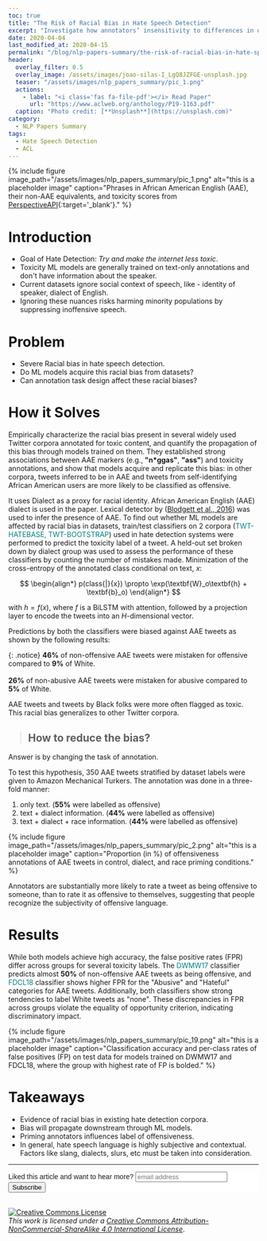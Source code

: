 ```yaml
---
toc: true
title: "The Risk of Racial Bias in Hate Speech Detection"
excerpt: "Investigate how annotators’ insensitivity to differences in dialect can lead to racial bias in automatic hate speech detection models, potentially amplifying harm against minority populations."
date: 2020-04-04
last_modified_at: 2020-04-15
permalink: "/blog/nlp-papers-summary/the-risk-of-racial-bias-in-hate-speech-detection/"
header:
  overlay_filter: 0.5
  overlay_image: /assets/images/joao-silas-I_LgQ8JZFGE-unsplash.jpg
  teaser: "/assets/images/nlp_papers_summary/pic_1.png"
  actions:
    - label: "<i class='fas fa-file-pdf'></i> Read Paper"
      url: "https://www.aclweb.org/anthology/P19-1163.pdf"  
  caption: "Photo credit: [**Unsplash**](https://unsplash.com)"
category: 
  - NLP Papers Summary
tags:
  - Hate Speech Detection
  - ACL  
---
```

{% include figure image_path="/assets/images/nlp_papers_summary/pic_1.png"
 alt="this is a placeholder image" 
 caption="Phrases in African American English (AAE),
          their non-AAE equivalents, and
          toxicity scores from [PerspectiveAPI](http://perspectiveapi.com){:target='_blank'}." %}

# Introduction
* Goal of Hate Detection: _Try and make the internet less toxic_.
* Toxicity ML models are generally trained on text-only annotations and don't have information about the speaker.
* Current datasets ignore social context of speech, like - identity of speaker, dialect of English.
* Ignoring these nuances risks harming minority populations by suppressing inoffensive speech.

# Problem
* Severe Racial bias in hate speech detection.
* Do ML models acquire this racial bias from datasets?
* Can annotation task design affect these racial biases?

# How it Solves
Empirically characterize the racial bias present in several widely used Twitter corpora
annotated for toxic content, and quantify the propagation of this bias through models trained on them. 
They established strong associations between AAE markers (e.g., **"n*ggas"**, **"ass"**) 
and toxicity annotations, and show that models acquire and replicate this bias: in other corpora, 
tweets inferred to be in AAE and tweets from self-identifying African American users are more likely 
to be classified as offensive.

It uses Dialect as a proxy for racial identity. African American English (AAE) dialect is used in the paper. 
Lexical detector by ([Blodgett et al., 2016](https://www.aclweb.org/anthology/D16-1120.pdf)) was used to infer the presence of AAE.
To find out whether ML models are affected by racial bias in datasets, train/test classifiers on 2
corpora (<span style="color:teal;">TWT-HATEBASE, TWT-BOOTSTRAP</span>) used in hate detection systems were performed to 
predict the toxicity label of a tweet. A held-out set broken down by dialect group was used to 
assess the performance of these classifiers by counting the number of mistakes made. Minimization of the 
cross-entropy of the annotated class conditional on text, $x$:

$$
\begin{align*}
p(class{|}{x}) \propto \exp(\textbf{W}_o\textbf{h} + \textbf{b}_o)
\end{align*}
$$

with $h = f(x)$, where $f$ is a BiLSTM with attention, followed by a projection layer to encode the
tweets into an $H$-dimensional vector.

Predictions by both the classifiers were biased against AAE tweets as shown by the following results:

{: .notice}
**46%** of non-offensive AAE tweets were mistaken for offensive compared to **9%** of White.<br><br>
**26%** of non-abusive AAE tweets were mistaken for abusive compared to **5%** of White.

AAE tweets and tweets by Black folks were more often flagged as toxic. This racial bias generalizes to 
other Twitter corpora.

> ## How to reduce the bias?
Answer is by changing the task of annotation. 

To test this hypothesis, 350 AAE tweets stratified by dataset labels were 
given to Amazon Mechanical Turkers. 
The annotation was done in a three-fold manner:

1. only text. (**55%** were labelled as offensive)
2. text + dialect information. (**44%** were labelled as offensive)
3. text + dialect + race information. (**44%** were labelled as offensive)

{% include figure image_path="/assets/images/nlp_papers_summary/pic_2.png"
 alt="this is a placeholder image" 
 caption="Proportion (in %) of offensiveness annotations of AAE tweets in control, dialect, and race priming conditions." %}

Annotators are substantially more likely to rate a tweet as being offensive to someone, 
than to rate it as offensive to themselves, suggesting that people recognize the subjectivity 
of offensive language.

# Results
While both models achieve high accuracy, the false positive rates (FPR) differ across groups for several 
toxicity labels. The <span style="color:teal">DWMW17</span> classifier predicts almost **50%** of non-offensive AAE tweets as being offensive, 
and <span style="color:teal">FDCL18</span> classifier shows higher FPR for the "Abusive" and "Hateful" categories for AAE tweets. Additionally, 
both classifiers show strong tendencies to label White tweets as "none". These discrepancies in FPR across 
groups violate the equality of opportunity criterion, indicating discriminatory impact.

{% include figure image_path="/assets/images/nlp_papers_summary/pic_19.png"
 alt="this is a placeholder image" 
 caption="Classification accuracy and per-class rates of false positives (FP) on test data for models trained on
DWMW17 and FDCL18, where the group with highest rate of FP is bolded." %}

# Takeaways
* Evidence of racial bias in existing hate detection corpora.
* Bias will propagate downstream through ML models.
* Priming annotators influences label of offensiveness.
* In general, hate speech language is highly subjective and contextual. Factors like slang,
dialects, slurs, etc must be taken into consideration.

---
<!-- Begin Mailchimp Signup Form -->
<link href="//cdn-images.mailchimp.com/embedcode/horizontal-slim-10_7.css" rel="stylesheet" type="text/css">
<style type="text/css">
	#mc_embed_signup{background:#fff; clear:left; font:14px Helvetica,Arial,sans-serif; width:100%;}
	/* Add your own Mailchimp form style overrides in your site stylesheet or in this style block.
	   We recommend moving this block and the preceding CSS link to the HEAD of your HTML file. */
</style>
<div id="mc_embed_signup">
<form action="https://github.us19.list-manage.com/subscribe/post?u=011e5e92fe856b3d318b414ad&amp;id=f8ae890e5c" method="post" id="mc-embedded-subscribe-form" name="mc-embedded-subscribe-form" class="validate" target="_blank" novalidate>
    <div id="mc_embed_signup_scroll">
	<label for="mce-EMAIL">Liked this article and want to hear more?</label>
	<input type="email" value="" name="EMAIL" class="email" id="mce-EMAIL" placeholder="email address" required>
    <!-- real people should not fill this in and expect good things - do not remove this or risk form bot signups-->
    <div style="position: absolute; left: -5000px;" aria-hidden="true"><input type="text" name="b_92fe86c389878585bc87837e8_50543deff9" tabindex="-1" value=""></div>
    <div class="clear"><input type="submit" value="Subscribe" name="subscribe" id="mc-embedded-subscribe" class="button"></div>
    </div>
</form>
</div>
<!--End mc_embed_signup-->
<br>
<a rel="license" href="http://creativecommons.org/licenses/by-nc-sa/4.0/"><img alt="Creative Commons License" style="border-width:0" src="https://i.creativecommons.org/l/by-nc-sa/4.0/88x31.png" /></a><br /><i style="font-size:14px">This work is licensed under a </i><a rel="license" href="http://creativecommons.org/licenses/by-nc-sa/4.0/"><i style="font-size:14px">Creative Commons Attribution-NonCommercial-ShareAlike 4.0 International License</i></a>.
